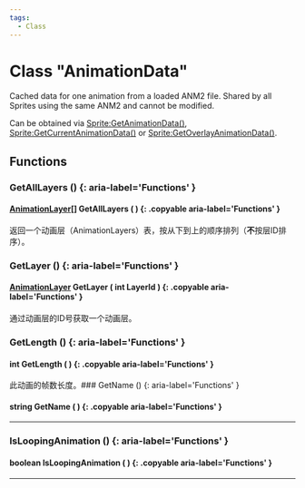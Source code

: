 ```yaml
---
tags:
  - Class
---
```

# Class "AnimationData"

Cached data for one animation from a loaded ANM2 file. Shared by all Sprites using the same ANM2 and cannot be modified.

Can be obtained via [Sprite:GetAnimationData()](Sprite.md#getanimationdata), [Sprite:GetCurrentAnimationData()](Sprite.md#getanimationdata) or [Sprite:GetOverlayAnimationData()](Sprite.md#getanimationdata).

## Functions

### GetAllLayers () {: aria-label='Functions' }
#### [AnimationLayer](AnimationLayer.md)[] GetAllLayers ( ) {: .copyable aria-label='Functions' }
返回一个动画层（AnimationLayers）表，按从下到上的顺序排列（**不**按层ID排序）。

### GetLayer () {: aria-label='Functions' }
#### [AnimationLayer](AnimationLayer.md) GetLayer ( int LayerId ) {: .copyable aria-label='Functions' }
通过动画层的ID号获取一个动画层。

### GetLength () {: aria-label='Functions' }
#### int GetLength ( ) {: .copyable aria-label='Functions' }
此动画的帧数长度。### GetName () {: aria-label='Functions' }
#### string GetName ( ) {: .copyable aria-label='Functions' }

___
### IsLoopingAnimation () {: aria-label='Functions' }
#### boolean IsLoopingAnimation ( ) {: .copyable aria-label='Functions' }

___


